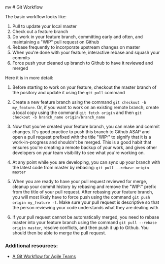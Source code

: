 mv # Git Workflow

The basic workflow looks like:

1. Pull to update your local master
2. Check out a feature branch
3. Do work in your feature branch, committing early and often, and maintaining a "WIP" pull request on Github
4. Rebase frequently to incorporate upstream changes on master
5. When you're done with your feature, interactive rebase and squash your commits
6. Force push your cleaned up branch to Github to have it reviewed and merged

Here it is in more detail:

1. Before starting to work on your feature, checkout the master branch of the pository and update it using the `git pull` command

2. Create a new feature branch using the command `git checkout -b my_feature`. Or, if you want to work on an existing remote branch, create a local copy using the command `git fetch origin` and then `git checkout -b branch_name origin/branch_name`

3. Now that you've created your feature branch, you can make and commit changes. It's good practice to push this branch to Github ASAP and open a pull request prefixed with the title "WIP:" to signify that it is a work-in-progress and shouldn't be merged. This is a good habit that ensures you're creating a remote backup of your work, and gives other developers on your team visibility to see what you're working on.

4. At any point while you are developing, you can sync up your branch with the latest code from master by rebasing: `git pull --rebase origin master`

5. When you are ready to have your pull request reviewed for merge, cleanup your commit history by rebasing and remove the "WIP:" prefix from the title of your pull request. After rebasing your feature branch, you will most likely have to force push using the command `git push origin my_feature -f`. Make sure your pull request is descriptive so that the person reviewing your code understands what they are dealing with.

6. If your pull request cannot be automatically merged, you need to rebase master into your feature branch using the command `git pull --rebase origin master`, resolve conflicts, and then push it up to Github. You should then be able to merge the pull request.

### Additional resources:
- [A Git Workflow for Agile Teams](http://reinh.com/blog/2009/03/02/a-git-workflow-for-agile-teams.html)

